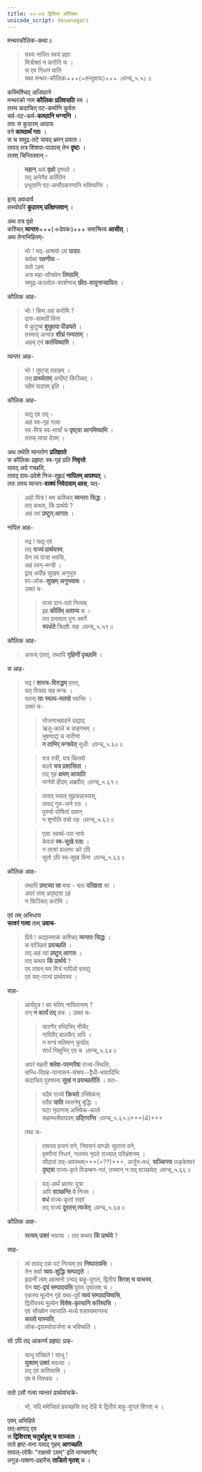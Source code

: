 ```yaml
---
title: ०५-०७ द्विशिराः कौलिकः
unicode_script: devanagari
---
```

मन्थरकौलिक-कथा॥

> यस्य नास्ति स्वयं प्रज्ञा  
मित्रोक्तं न करोति यः ।  
स एव निधनं याति  
यथा मन्थर-कौलिकः+++(=तन्तुवायः)+++ ॥पन्च्_५.५८॥  


कस्मिंश्चिद् अधिष्ठाने  
मन्थरको नाम **कौलिकः प्रतिवसति** स्म ।  
तस्य कदाचित् पट-कर्माणि कुर्वतः  
सर्व-पट-कर्म-**काष्ठानि भग्नानि** ।  
ततः स कुठारम् आदाय  
वने **काष्ठार्थं गतः** ।  
स च समुद्र-तटे यावद् भ्रमन् प्रयातः।  
तावत् तत्र शिंशपा-पादपस् तेन **दृष्टः** ।  
ततश् चिन्तितवान् -  

> **महान्** अयं **वृक्षो** दृश्यते ।  
तद् अनेनैव कर्तितेन  
प्रभूतानि पट-कर्मोपकरणानि भविष्यन्ति ।  

इत्य् अवधार्य  
तस्योपरि **कुठारम् उत्क्षिप्तवान्** ।  

अथ तत्र वृक्षे  
कश्चित् **व्यन्तरः**+++(→देवकः)+++ समाश्रित्य **आसीत्** ।  
अथ तेनाभिहितम्- 

> भोः ! मद्-आश्रयो ऽयं **पादपः**  
सर्वथा **रक्षणीयः** -  
यतो ऽहम्  
अत्र महा-सौख्येन **तिष्ठामि**,  
समुद्र-कल्लोल-स्पर्शनाच् **छीत-वायुनाप्यायितः** ।  

कौलिक आह-

> भोः ! किम् अहं करोमि ?  
दारु-सामग्रीं विना  
मे कुटुम्बं **बुभुक्षया पीड्यते** ।  
तस्माद् अन्यत्र **शीघ्रं गम्यताम्** ।  
अहम् एनं **कर्तयिष्यामि** ।  

व्यन्तर आह-

> भोः ! तुष्टस् तवाहम् ।  
तत् **प्रार्थ्यताम्** अभीष्टं किञ्चित् ।  
रक्षैमं पादपम् इति ।  

कौलिक आह- 

> यद्य् एव तद् -  
अहं स्व-गृहं गत्वा  
स्व-मित्रं स्व-भार्यां च **पृष्ट्वा आगमिष्यामि** ।  
ततस् त्वया देयम् ।  

अथ तथेति व्यन्तरेण **प्रतिज्ञाते**  
स कौलिकः प्रहृष्टः स्व-गृहं प्रति **निवृत्तो**  
यावद् अग्रे गच्छति,  
तावद् ग्राम-प्रवेशे निज-सुहृदं **नापितम् अपश्यत्** ।  
ततः तस्य व्यन्तर-**वाक्यं निवेदयाम् आस**, यत्-

> अहो मित्र ! मम कश्चित् **व्यन्तरः सिद्धः** ।  
तत् कथय, किं प्रार्थये ?  
अहं त्वां **प्रष्टुम् आगतः** ।  

नापित आह-

> भद्र ! यद्य् एवं  
तद् **राज्यं प्रार्थयस्व**,  
येन त्वं राजा भवसि,  
अहं त्वन्-मन्त्री ।  
द्वाव् अपीह सुखम् अनुभूय  
पर-लोक-**सुखम् अनुभवावः** ।  
> उक्तं च-  
>
> > राजा दान-परो नित्यम्  
इह **कीर्तिम् अवाप्य** च ।  
तत् प्रभावात् पुनः स्वर्गे  
**स्पर्धते** त्रिदशैः सह ॥पन्च्_५.५९॥  

कौलिक आह-

> अस्त्य् एतत्, तथापि **गृहिणीं पृच्छामि** ।  

स आह-

> भद्र ! **शास्त्र-विरुद्धम्** एतत्,  
यत् स्त्रिया सह मन्त्रः ।  
यतस् **ताः स्वल्प-मतयो** भवन्ति ।  
उक्तं च-  
>
> > भोजनाच्छादने दद्याद्  
ऋतु-काले च सङ्गमम् ।  
भूषणाद्यं च नारीणां  
**न ताभिर् मन्त्रयेत्** सुधीः ॥पन्च्_५.६०॥  
>
> > यत्र स्त्री, यत्र कितवो  
> बालो **यत्र प्रशासिता** ।  
तद् गृहं **क्षयम् आयाति**  
भार्गवो हीदम् अब्रवीत् ॥पन्च्_५.६१॥  
> 
> > तावत् स्यात् सुप्रसन्नास्यस्,  
तावद् गुरु-जने रतः ।  
पुरुषो योषितां यावन्  
न शृणोति वचो रहः ॥पन्च्_५.६२॥  
> 
>> एताः स्वार्थ-परा नार्यः  
केवलं **स्व-सुखे रताः** ।  
न तासां वल्लभः को ऽपि  
सुतो ऽपि स्व-सुखं विना ॥पन्च्_५.६३॥  

कौलिक आह-

> तथापि **प्रष्टव्या सा** मया - यतः **पतिव्रता** सा ।  
अपरं ताम् अपृष्ट्वा ऽहं  
न किञ्चित् करोमि ।  

एवं तम् अभिधाय  
**सत्वरं गत्वा** ताम् **उवाच**- 

> प्रिये ! अद्यास्माकं कश्चिद् **व्यन्तरः सिद्धः** ।  
स वाञ्छितं **प्रयच्छति** ।  
तद् अहं त्वां **प्रष्टुम् आगतः** ।  
तत् कथय **किं प्रार्थये** ?  
एष तावन् मम मित्रं नापितो वतद्य्  
एवं यत्-राज्यं प्रार्थयस्व ।  

साह-

> आर्यपुत्र ! का मतिर् नापितानाम् ?  
तन् **न कार्यं तद्** वचः । उक्तं च-  
>
> > चारणैर् वन्दिभिर् नीचैर्  
नापितैर् बालकैर् अपि ।  
न मन्त्रं मतिमान् कुर्यात्  
सार्धं भिक्षुभिर् एव च ॥पन्च्_५.६४॥  
>
> अपरं महती **क्लेश-परम्परैषा** राज्य-स्थितिः,  
सन्धि-विग्रह-यानासन-संश्रय--द्वैधी-भावादिभिः  
कदाचित् पुरुषस्य **सुखं न प्रयच्छतीति** । यतः-  
>
> > यदैव राज्ये **क्रियते** ऽभिषेकस्  
तदैव **याति** व्यसनेषु बुद्धिः ।  
घटा नृपाणाम् अभिषेक-काले  
सहाम्भसैवापदम् **उद्गिरन्ति** ॥पन्च्_५.६५॥+++(4)+++  
>
> तथा च-  
>
> > रामस्य व्रजनं वने, निवसनं पाण्डोः सुतानां वने,  
वृष्णीनां निधनं, नलस्य नृपते राज्यात् परिभ्रंशनम् ।  
सौदासं तद्-अवस्थम्+++(=??)+++, अर्जुन-वधं, **सञ्चिन्त्य** लङ्केश्वरं  
**दृष्ट्वा** राज्य-कृते विडम्बन-गतं, तस्मान् न तद् वाञ्छयेत् ॥पन्च्_५.६६॥  
>
> > यद्-अर्थं भ्रातरः पुत्रा  
अपि **वाञ्छन्ति** ये निजाः ।  
**वधं** राज्य-कृतां राज्ञां  
तद् राज्यं **दूरतस् त्यजेत्** ॥पन्च्_५.६७॥  

कौलिक आह-

> **सत्यम् उक्तं** भवत्या । तत् कथय **किं प्रार्थये** ?  

साह-

> त्वं तावद् एकं पटं नित्यम् एव **निष्पादयसि** ।  
तेन सर्वा **व्यय-शुद्धिः सम्पद्यते** ।  
इदानीं त्वम् आत्मनो ऽन्यद् बाहु-युगलं, द्वितीयं **शिरश् च याचस्व**,  
येन **पट-द्वयं सम्पादयसि** पुरतः पृष्ठतश् च ।  
एकस्य मूल्येन गृहे यथा-पूर्वं **व्ययं सम्पादयिष्यसि**,  
द्वितीयस्य मूल्येन **विशेष-कृत्यानि करिष्यसि** ।  
एवं सौख्येन स्वजाति-मध्ये श्लाघ्यमानस्य  
**कालो यास्यति**,  
लोक-द्वयस्योपार्जना च भविष्यति ।  

सो ऽपि तद् आकर्ण्य प्रहृष्टः प्राह-  

> साधु पतिव्रते ! साधु !  
> **युक्तम् उक्तं** भवत्या ।  
> तद् एवं करिष्यामि ।  
> एष मे निश्चयः ।  

ततो ऽसौ गत्वा व्यन्तरं प्रार्थयांचक्रे-

> भो, यदि ममेप्सितं प्रयच्छसि तद् देहि मे द्वितीयं बाहु-युगलं शिरश् च ।  

एवम् अभिहिते  
तत्-क्षणाद् एव  
स **द्विशिराश् चतुर्बाहुश् च सञ्जातः** ।  
ततो हृष्ट-मना यावद् गृहम् **आगच्छति**  
तावल्-लोकैः "राक्षसो ऽयम्" इति मान्यमानैर्  
लगुड-पाषाण-प्रहारैस् **ताडितो मृतश्** च ।   
